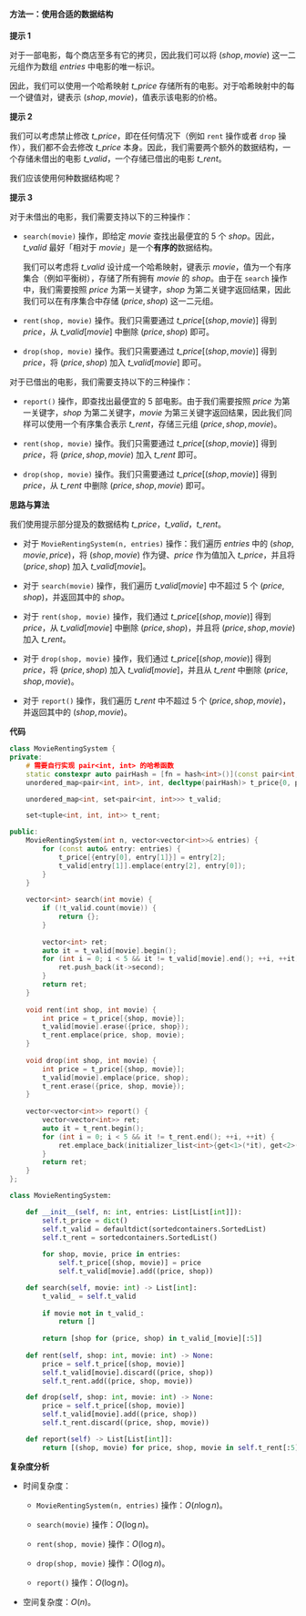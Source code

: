 #### 方法一：使用合适的数据结构

**提示 $1$**

对于一部电影，每个商店至多有它的拷贝，因此我们可以将 $(\textit{shop}, \textit{movie})$ 这一二元组作为数组 $\textit{entries}$ 中电影的唯一标识。

因此，我们可以使用一个哈希映射 $\textit{t\_price}$ 存储所有的电影。对于哈希映射中的每一个键值对，键表示 $(\textit{shop}, \textit{movie})$，值表示该电影的价格。

**提示 $2$**

我们可以考虑禁止修改 $\textit{t\_price}$，即在任何情况下（例如 $\texttt{rent}$ 操作或者 $\texttt{drop}$ 操作），我们都不会去修改 $\textit{t\_price}$ 本身。因此，我们需要两个额外的数据结构，一个存储未借出的电影 $\textit{t\_valid}$，一个存储已借出的电影 $\textit{t\_rent}$。

我们应该使用何种数据结构呢？

**提示 $3$**

对于未借出的电影，我们需要支持以下的三种操作：

- $\texttt{search(movie)}$ 操作，即给定 $\textit{movie}$ 查找出最便宜的 $5$ 个 $\textit{shop}$。因此，$\textit{t\_valid}$ 最好「相对于 $\textit{movie}$」是一个**有序的**数据结构。

    我们可以考虑将 $\textit{t\_valid}$ 设计成一个哈希映射，键表示 $\textit{movie}$，值为一个有序集合（例如平衡树），存储了所有拥有 $\textit{movie}$ 的 $\textit{shop}$。由于在 $\texttt{search}$ 操作中，我们需要按照 $\textit{price}$ 为第一关键字，$\textit{shop}$ 为第二关键字返回结果，因此我们可以在有序集合中存储 $(\textit{price}, \textit{shop})$ 这一二元组。

- $\texttt{rent(shop, movie)}$ 操作。我们只需要通过 $\textit{t\_price}[(\textit{shop}, \textit{movie})]$ 得到 $\textit{price}$，从 $\textit{t\_valid}[\textit{movie}]$ 中删除 $(\textit{price}, \textit{shop})$ 即可。

- $\texttt{drop(shop, movie)}$ 操作。我们只需要通过 $\textit{t\_price}[(\textit{shop}, \textit{movie})]$ 得到 $\textit{price}$，将 $(\textit{price}, \textit{shop})$ 加入 $\textit{t\_valid}[\textit{movie}]$ 即可。

对于已借出的电影，我们需要支持以下的三种操作：

- $\texttt{report()}$ 操作，即查找出最便宜的 $5$ 部电影。由于我们需要按照 $\textit{price}$ 为第一关键字，$\textit{shop}$ 为第二关键字，$\textit{movie}$ 为第三关键字返回结果，因此我们同样可以使用一个有序集合表示 $\textit{t\_rent}$，存储三元组 $(\textit{price}, \textit{shop}, \textit{movie})$。

- $\texttt{rent(shop, movie)}$ 操作。我们只需要通过 $\textit{t\_price}[(\textit{shop}, \textit{movie})]$ 得到 $\textit{price}$，将 $(\textit{price}, \textit{shop}, \textit{movie})$ 加入 $\textit{t\_rent}$ 即可。

- $\texttt{drop(shop, movie)}$ 操作。我们只需要通过 $\textit{t\_price}[(\textit{shop}, \textit{movie})]$ 得到 $\textit{price}$，从 $\textit{t\_rent}$ 中删除 $(\textit{price}, \textit{shop}, \textit{movie})$ 即可。

**思路与算法**

我们使用提示部分提及的数据结构 $\textit{t\_price}$，$\textit{t\_valid}$，$\textit{t\_rent}$。

- 对于 $\texttt{MovieRentingSystem(n, entries)}$ 操作：我们遍历 $\textit{entries}$ 中的 $(\textit{shop}, \textit{movie}, \textit{price})$，将 $(\textit{shop}, \textit{movie})$ 作为键、$\textit{price}$ 作为值加入 $\textit{t\_price}$，并且将 $(\textit{price}, \textit{shop})$ 加入 $\textit{t\_valid}[\textit{movie}]$。

- 对于 $\texttt{search(movie)}$ 操作，我们遍历 $\textit{t\_valid}[\textit{movie}]$ 中不超过 $5$ 个 $(\textit{price}, \textit{shop})$，并返回其中的 $\textit{shop}$。

- 对于 $\texttt{rent(shop, movie)}$ 操作，我们通过 $\textit{t\_price}[(\textit{shop}, \textit{movie})]$ 得到 $\textit{price}$，从 $\textit{t\_valid}[\textit{movie}]$ 中删除 $(\textit{price}, \textit{shop})$，并且将 $(\textit{price}, \textit{shop}, \textit{movie})$ 加入 $\textit{t\_rent}$。

- 对于 $\texttt{drop(shop, movie)}$ 操作，我们通过 $\textit{t\_price}[(\textit{shop}, \textit{movie})]$ 得到 $\textit{price}$，将 $(\textit{price}, \textit{shop})$ 加入 $\textit{t\_valid}[\textit{movie}]$，并且从 $\textit{t\_rent}$ 中删除 $(\textit{price}, \textit{shop}, \textit{movie})$。

- 对于 $\texttt{report()}$ 操作，我们遍历 $\textit{t\_rent}$ 中不超过 $5$ 个 $(\textit{price}, \textit{shop}, \textit{movie})$，并返回其中的 $(\textit{shop}, \textit{movie})$。

**代码**

```C++ [sol1-C++]
class MovieRentingSystem {
private:
    # 需要自行实现 pair<int, int> 的哈希函数
    static constexpr auto pairHash = [fn = hash<int>()](const pair<int, int>& o) {return (fn(o.first) << 16) ^ fn(o.second);};
    unordered_map<pair<int, int>, int, decltype(pairHash)> t_price{0, pairHash};

    unordered_map<int, set<pair<int, int>>> t_valid;

    set<tuple<int, int, int>> t_rent;

public:
    MovieRentingSystem(int n, vector<vector<int>>& entries) {
        for (const auto& entry: entries) {
            t_price[{entry[0], entry[1]}] = entry[2];
            t_valid[entry[1]].emplace(entry[2], entry[0]);
        }
    }
    
    vector<int> search(int movie) {
        if (!t_valid.count(movie)) {
            return {};
        }
        
        vector<int> ret;
        auto it = t_valid[movie].begin();
        for (int i = 0; i < 5 && it != t_valid[movie].end(); ++i, ++it) {
            ret.push_back(it->second);
        }
        return ret;
    }
    
    void rent(int shop, int movie) {
        int price = t_price[{shop, movie}];
        t_valid[movie].erase({price, shop});
        t_rent.emplace(price, shop, movie);
    }
    
    void drop(int shop, int movie) {
        int price = t_price[{shop, movie}];
        t_valid[movie].emplace(price, shop);
        t_rent.erase({price, shop, movie});
    }
    
    vector<vector<int>> report() {
        vector<vector<int>> ret;
        auto it = t_rent.begin();
        for (int i = 0; i < 5 && it != t_rent.end(); ++i, ++it) {
            ret.emplace_back(initializer_list<int>{get<1>(*it), get<2>(*it)});
        }
        return ret;
    }
};
```

```Python [sol1-Python3]
class MovieRentingSystem:

    def __init__(self, n: int, entries: List[List[int]]):
        self.t_price = dict()
        self.t_valid = defaultdict(sortedcontainers.SortedList)
        self.t_rent = sortedcontainers.SortedList()
        
        for shop, movie, price in entries:
            self.t_price[(shop, movie)] = price
            self.t_valid[movie].add((price, shop))

    def search(self, movie: int) -> List[int]:
        t_valid_ = self.t_valid
        
        if movie not in t_valid_:
            return []
        
        return [shop for (price, shop) in t_valid_[movie][:5]]
        
    def rent(self, shop: int, movie: int) -> None:
        price = self.t_price[(shop, movie)]
        self.t_valid[movie].discard((price, shop))
        self.t_rent.add((price, shop, movie))

    def drop(self, shop: int, movie: int) -> None:
        price = self.t_price[(shop, movie)]
        self.t_valid[movie].add((price, shop))
        self.t_rent.discard((price, shop, movie))

    def report(self) -> List[List[int]]:
        return [(shop, movie) for price, shop, movie in self.t_rent[:5]]
```

**复杂度分析**

- 时间复杂度：

    - $\texttt{MovieRentingSystem(n, entries)}$ 操作：$O(n \log n)$。

    - $\texttt{search(movie)}$ 操作：$O(\log n)$。

    - $\texttt{rent(shop, movie)}$ 操作：$O(\log n)$。

    - $\texttt{drop(shop, movie)}$ 操作：$O(\log n)$。

    - $\texttt{report()}$ 操作：$O(\log n)$。

- 空间复杂度：$O(n)$。